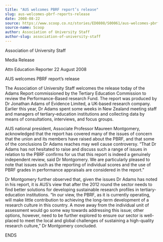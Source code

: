 ```yaml
---
title: "AUS welcomes PBRF report’s release"
slug: aus-welcomes-pbrf-reports-release
date: 2008-08-22
source: https://www.scoop.co.nz/stories/ED0808/S00061/aus-welcomes-pbrf-reports-release.htm
source-name: Scoop
author: Association of University Staff
author-slug: association-of-university-staff
---
```


<p>Association of University Staff</p>

<p>Media Release</p>

<p>Attn
Education Reporter                                          
22 August 2008</p>

<p>AUS welcomes PBRF report’s release</p>

<p>The
Association of University Staff welcomes the release today
of the Adams Report commissioned by the Tertiary Education
Commission to review the Performance-Based research Fund.
The report was produced by Dr Jonathan Adams of Evidence
Limited, a UK-based research company.  Earlier this year, Dr
Adams spent some weeks in New Zealand meeting staff and
managers of tertiary-education institutions and collecting
data by means of consultations, interviews, and focus
groups.</p>

<p>AUS national president, Associate Professor
Maureen Montgomery, acknowledged that the report has covered
many of the issues of concern that the union and its members
have raised about the PBRF, and that some of the conclusions
Dr Adams reaches may well cause controversy.  “That Dr
Adams has not hesitated to raise and discuss such a range of
issues in relation to the PBRF confirms for us that this
report is indeed a genuinely independent review, said Dr
Montgomery.  We are particularly pleased to note that issues
such as the reporting of individual scores and the use of
PBRF grades in performance appraisals are considered in the
report.”</p>

<p>Dr Montgomery further observed that, given the
issues Dr Adams has noted in his report, it is AUS’s view
that after the 2012 round the sector needs to find better
solutions for developing sustainable research profiles in
tertiary-education institutions. “In our view,  the PBRF,
as it is currently operating, will make little contribution
to achieving the long-term development of a research culture
in this country.  A move away from the individual unit of
assessment would go some way towards addressing this issue;
other options, however, need to be further explored to
ensure our sector is well-placed to meet the local and
global challenges of sustaining a high-quality research
culture,” Dr Montgomery
concluded.</p>

<p>ENDS<p>
         